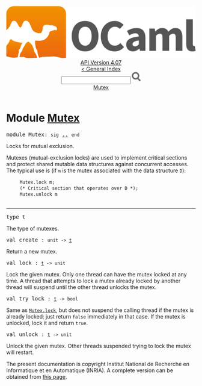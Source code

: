 <!-- ((! set title API !)) ((! set documentation !)) ((! set api !)) ((! set nobreadcrumb !)) -->
<div class="api"><header><nav class="toc brand"><a class="brand" href="https://ocaml.org/"><img src="colour-logo-gray.svg" class="svg" alt="OCaml"></a></nav><nav class="toc"><div class="toc_version"><a href="/docs" id="version-select">API Version 4.07</a></div><a href="index.html">&lt; General Index</a><div class="api_search"><input type="text" name="apisearch" id="api_search" oninput="mySearch(false);" onkeypress="this.oninput();" onclick="this.oninput();" onpaste="this.oninput();">
<img src="search_icon.svg" alt="Search" class="svg" onclick="mySearch(false)"></div>
<div id="search_results"></div><div class="toc_title"><a href="#top">Mutex</a></div><ul></ul></nav></header>

<h1>Module <a href="type_Mutex.html">Mutex</a></h1>

<pre><span id="MODULEMutex"><span class="keyword">module</span> Mutex</span>: <code class="code"><span class="keyword">sig</span></code> <a href="Mutex.html">..</a> <code class="code"><span class="keyword">end</span></code></pre><div class="info module top">
<div class="info-desc">
<p>Locks for mutual exclusion.</p>

<p>Mutexes (mutual-exclusion locks) are used to implement critical sections
   and protect shared mutable data structures against concurrent accesses.
   The typical use is (if <code class="code">m</code> is the mutex associated with the data structure
   <code class="code"><span class="constructor">D</span></code>):</p>
<pre class="codepre"><code class="code">     <span class="constructor">Mutex</span>.lock m;
     <span class="comment">(* Critical section that operates over D *)</span>;
     <span class="constructor">Mutex</span>.unlock m
   </code></pre></div>
</div>
<hr width="100%">

<pre><span id="TYPEt"><span class="keyword">type</span> <code class="type"></code>t</span> </pre>
<div class="info ">
<div class="info-desc">
<p>The type of mutexes.</p>
</div>
</div>


<pre><span id="VALcreate"><span class="keyword">val</span> create</span> : <code class="type">unit -&gt; <a href="Mutex.html#TYPEt">t</a></code></pre><div class="info ">
<div class="info-desc">
<p>Return a new mutex.</p>
</div>
</div>

<pre><span id="VALlock"><span class="keyword">val</span> lock</span> : <code class="type"><a href="Mutex.html#TYPEt">t</a> -&gt; unit</code></pre><div class="info ">
<div class="info-desc">
<p>Lock the given mutex. Only one thread can have the mutex locked
   at any time. A thread that attempts to lock a mutex already locked
   by another thread will suspend until the other thread unlocks
   the mutex.</p>
</div>
</div>

<pre><span id="VALtry_lock"><span class="keyword">val</span> try_lock</span> : <code class="type"><a href="Mutex.html#TYPEt">t</a> -&gt; bool</code></pre><div class="info ">
<div class="info-desc">
<p>Same as <a href="Mutex.html#VALlock"><code class="code"><span class="constructor">Mutex</span>.lock</code></a>, but does not suspend the calling thread if
   the mutex is already locked: just return <code class="code"><span class="keyword">false</span></code> immediately
   in that case. If the mutex is unlocked, lock it and
   return <code class="code"><span class="keyword">true</span></code>.</p>
</div>
</div>

<pre><span id="VALunlock"><span class="keyword">val</span> unlock</span> : <code class="type"><a href="Mutex.html#TYPEt">t</a> -&gt; unit</code></pre><div class="info ">
<div class="info-desc">
<p>Unlock the given mutex. Other threads suspended trying to lock
   the mutex will restart.</p>
</div>
</div>

<div class="copyright">The present documentation is copyright Institut National de Recherche en Informatique et en Automatique (INRIA). A complete version can be obtained from <a href="http://caml.inria.fr/pub/docs/manual-ocaml/">this page</a>.</div></div>